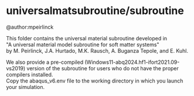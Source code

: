# universalmatsubroutine/subroutine
@author:mpeirlinck

This folder contains the universal material subroutine developed in  
"A universal material model subroutine for soft matter systems"  
by M. Peirlinck, J.A. Hurtado, M.K. Rausch, A. Buganza Tepole, and E. Kuhl.  

We also provide a pre-compiled (Windows11-abq2024.hf1-ifort2021.09-vs2019) version of the subroutine for users who do not have the proper compilers installed.  
Copy the abaqus_v6.env file to the working directory in which you launch your simulation.
